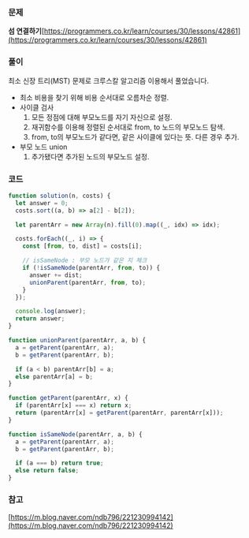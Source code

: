### 문제

**섬 연결하기**[https://programmers.co.kr/learn/courses/30/lessons/42861](https://programmers.co.kr/learn/courses/30/lessons/42861)

### 풀이

최소 신장 트리(MST) 문제로 크루스칼 알고리즘 이용해서 풀었습니다.

- 최소 비용을 찾기 위해 비용 순서대로 오름차순 정렬.
- 사이클 검사
  1.  모든 정점에 대해 부모노드를 자기 자신으로 설정.
  2.  재귀함수를 이용해 정렬된 순서대로 from, to 노드의 부모노드 탐색.
  3.  from, to의 부모노드가 같다면, 같은 사이클에 있다는 뜻. 다른 경우 추가.
- 부모 노드 union
  1.  추가됐다면 추가된 노드의 부모노드 설정.

### 코드

```javascript
function solution(n, costs) {
  let answer = 0;
  costs.sort((a, b) => a[2] - b[2]);

  let parentArr = new Array(n).fill(0).map((_, idx) => idx);

  costs.forEach((_, i) => {
    const [from, to, dist] = costs[i];

    // isSameNode : 부모 노드가 같은 지 체크
    if (!isSameNode(parentArr, from, to)) {
      answer += dist;
      unionParent(parentArr, from, to);
    }
  });

  console.log(answer);
  return answer;
}

function unionParent(parentArr, a, b) {
  a = getParent(parentArr, a);
  b = getParent(parentArr, b);

  if (a < b) parentArr[b] = a;
  else parentArr[a] = b;
}

function getParent(parentArr, x) {
  if (parentArr[x] === x) return x;
  return (parentArr[x] = getParent(parentArr, parentArr[x]));
}

function isSameNode(parentArr, a, b) {
  a = getParent(parentArr, a);
  b = getParent(parentArr, b);

  if (a === b) return true;
  else return false;
}
```

### 참고

[https://m.blog.naver.com/ndb796/221230994142](https://m.blog.naver.com/ndb796/221230994142)
